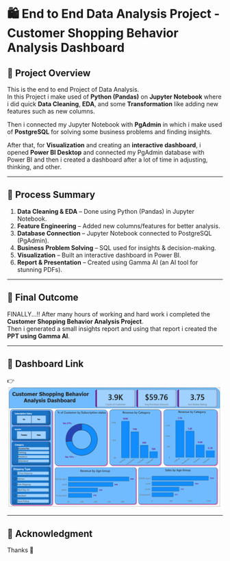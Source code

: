 # 🛍️ End to End Data Analysis Project - Customer Shopping Behavior Analysis Dashboard

## 📘 Project Overview
This is the end to end Project of Data Analysis.  
In this Project i make used of **Python (Pandas)** on **Jupyter Notebook** where i did quick **Data Cleaning**, **EDA**, and some **Transformation** like adding new features such as new columns.  

Then i connected my Jupyter Notebook with **PgAdmin** in which i make used of **PostgreSQL** for solving some business problems and finding insights.  

After that, for **Visualization** and creating an **interactive dashboard**, i opened **Power BI Desktop** and connected my PgAdmin database with Power BI and then i created a dashboard after a lot of time in adjusting, thinking, and other.

---

## 🧠 Process Summary
1. **Data Cleaning & EDA** – Done using Python (Pandas) in Jupyter Notebook.  
2. **Feature Engineering** – Added new columns/features for better analysis.  
3. **Database Connection** – Jupyter Notebook connected to PostgreSQL (PgAdmin).  
4. **Business Problem Solving** – SQL used for insights & decision-making.  
5. **Visualization** – Built an interactive dashboard in Power BI.  
6. **Report & Presentation** – Created using Gamma AI (an AI tool for stunning PDFs).

---

## 🎯 Final Outcome
FINALLY...!! After many hours of working and hard work i completed the **Customer Shopping Behavior Analysis Project**.  
Then i generated a small insights report and using that report i created the **PPT using Gamma AI**.

---

## 🔗 Dashboard Link
👉 ![Click Here to View Power BI Dashboard](https://github.com/ashwin-pawar/Learnings-/blob/main/PowerBI/Customer%20Shopping%20Behavior%20Analysis/Dashboard.png)

---

## 🙏 Acknowledgment
Thanks 🙏
